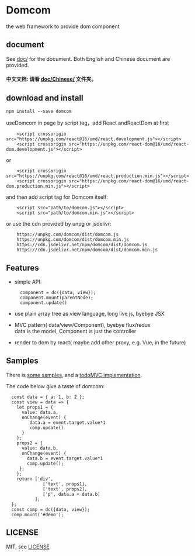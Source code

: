 # Domcom
  the web framework to provide dom component

## document

  See [doc/](https://github.com/taijiweb/domcom/tree/master/doc) for the document. Both English and Chinese document are provided.

#### 中文文档: **请看 [doc/Chinese/](https://github.com/taijiweb/domcom/tree/master/doc/Chinese) 文件夹。**

## download and install

    npm install --save domcom
    
useDomcom in  page by script tag，add React andReactDom  at first

        <script crossorigin src="https://unpkg.com/react@16/umd/react.development.js"></script>
        <script crossorigin src="https://unpkg.com/react-dom@16/umd/react-dom.development.js"></script>
        
or

        <script crossorigin src="https://unpkg.com/react@16/umd/react.production.min.js"></script>
        <script crossorigin src="https://unpkg.com/react-dom@16/umd/react-dom.production.min.js"></script>
        
and then add script tag for Domcom itself:

        <script src="path/to/domcom.js"></script> 
        <script src="path/to/domcom.min.js"></script>  

  or use the cdn provided by unpg or jsdelivr:

    
        https://unpkg.com/domcom/dist/domcom.js  
        https://unpkg.com/domcom/dist/domcom.min.js  
        https://cdn.jsdelivr.net/npm/domcom/dist/domcom.js  
        https://cdn.jsdelivr.net/npm/domcom/dist/domcom.min.js

## Features
* simple API:  

        component = dc({data, view});
        component.mount(parentNode);
        component.update()  

* use plain array tree as view language, long live js, byebye JSX

* MVC pattern( data/view/Component), byebye flux/redux  
  data is the model, Component is just the controller
 
* render to dom by react( maybe  add other proxy, e.g. Vue, in the future)

## Samples
There is [some  samples](https://github.com/taijiweb/domcom/tree/master/demo), and a [todoMVC implementation](https://github.com/taijiweb/domcom/tree/master/demo/coffee/todomvc.coffee).

The code below give a taste of domcom:

      const data = { a: 1, b: 2 };
      const view = data => {
        let props1 = {
          value: data.a,
          onChange(event) {
             data.a = event.target.value*1
             comp.update()
          }
        };
        props2 = {
          value: data.b,
          onChange(event) {
            data.b = event.target.value*1
            comp.update();
         };
        };
        return ['div',
                  ['text', props1],
                  ['text', props2],
                  ['p', data.a + data.b]
               ];
      };
      const comp = dc({data, view});
      comp.mount('#demo');

    
## LICENSE
MIT, see [LICENSE](https://github.com/taijiweb/domcom/blob/master/LICENSE)
